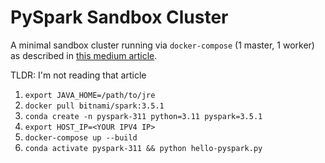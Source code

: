 # PySpark Sandbox Cluster

A minimal sandbox cluster running via `docker-compose` (1 master, 1 worker) as described in [this medium article](https://medium.com/p/9f12e915ecf4/edit).

TLDR: I'm not reading that article

1. `export JAVA_HOME=/path/to/jre` 
2. `docker pull bitnami/spark:3.5.1`
3. `conda create -n pyspark-311 python=3.11 pyspark=3.5.1`
4. `export HOST_IP=<YOUR IPV4 IP>`
5. `docker-compose up --build`
6. `conda activate pyspark-311 && python hello-pyspark.py`
